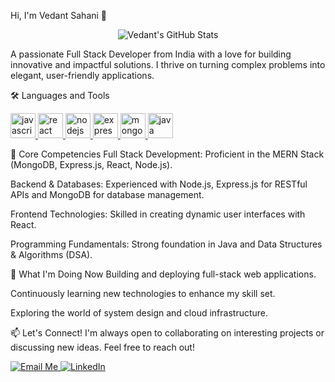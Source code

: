 Hi, I'm Vedant Sahani 👋
<p align="center">
<img src="https://www.google.com/search?q=https://github-readme-stats.vercel.app/api%3Fusername%3DVeduSah%26show_icons%3Dtrue%26theme%3Dradical" alt="Vedant's GitHub Stats"/>
</p>

A passionate Full Stack Developer from India with a love for building innovative and impactful solutions. I thrive on turning complex problems into elegant, user-friendly applications.

🛠️ Languages and Tools
<p align="left">
<a href="https://developer.mozilla.org/en-US/docs/Web/JavaScript" target="_blank" rel="noreferrer">
<img src="https://www.google.com/search?q=https://raw.githubusercontent.com/devicons/devicon/master/icons/javascript/javascript-original.svg" alt="javascript" width="40" height="40"/>
</a>
<a href="https://reactjs.org/" target="_blank" rel="noreferrer">
<img src="https://www.google.com/search?q=https://raw.githubusercontent.com/devicons/devicon/master/icons/react/react-original-wordmark.svg" alt="react" width="40" height="40"/>
</a>
<a href="https://nodejs.org" target="_blank" rel="noreferrer">
<img src="https://www.google.com/search?q=https://raw.githubusercontent.com/devicons/devicon/master/icons/nodejs/nodejs-original-wordmark.svg" alt="nodejs" width="40" height="40"/>
</a>
<a href="https://expressjs.com" target="_blank" rel="noreferrer">
<img src="https://www.google.com/search?q=https://raw.githubusercontent.com/devicons/devicon/master/icons/express/express-original-wordmark.svg" alt="express" width="40" height="40"/>
</a>
<a href="https://www.mongodb.com/" target="_blank" rel="noreferrer">
<img src="https://www.google.com/search?q=https://raw.githubusercontent.com/devicons/devicon/master/icons/mongodb/mongodb-original-wordmark.svg" alt="mongodb" width="40" height="40"/>
</a>
<a href="https://www.java.com" target="_blank" rel="noreferrer">
<img src="https://www.google.com/search?q=https://raw.githubusercontent.com/devicons/devicon/master/icons/java/java-original.svg" alt="java" width="40" height="40"/>
</a>
</p>

🚀 Core Competencies
Full Stack Development: Proficient in the MERN Stack (MongoDB, Express.js, React, Node.js).

Backend & Databases: Experienced with Node.js, Express.js for RESTful APIs and MongoDB for database management.

Frontend Technologies: Skilled in creating dynamic user interfaces with React.

Programming Fundamentals: Strong foundation in Java and Data Structures & Algorithms (DSA).

🌱 What I'm Doing Now
Building and deploying full-stack web applications.

Continuously learning new technologies to enhance my skill set.

Exploring the world of system design and cloud infrastructure.

📫 Let's Connect!
I'm always open to collaborating on interesting projects or discussing new ideas. Feel free to reach out!

<p align="left">
<a href="mailto:vedantsahani6@gmail.com">
<img src="https://img.shields.io/badge/Gmail-D14836?style=for-the-badge&logo=gmail&logoColor=white" alt="Email Me"/>
</a>
<a href="https://www.google.com/url?sa=E&source=gmail&q=https://linkedin.com/in/your-linkedin-profile">
<img src="https://www.google.com/search?q=https://img.shields.io/badge/LinkedIn-0077B5%3Fstyle%3Dfor-the-badge%26logo%3Dlinkedin%26logoColor%3Dwhite" alt="LinkedIn"/>
</a>
</p>
